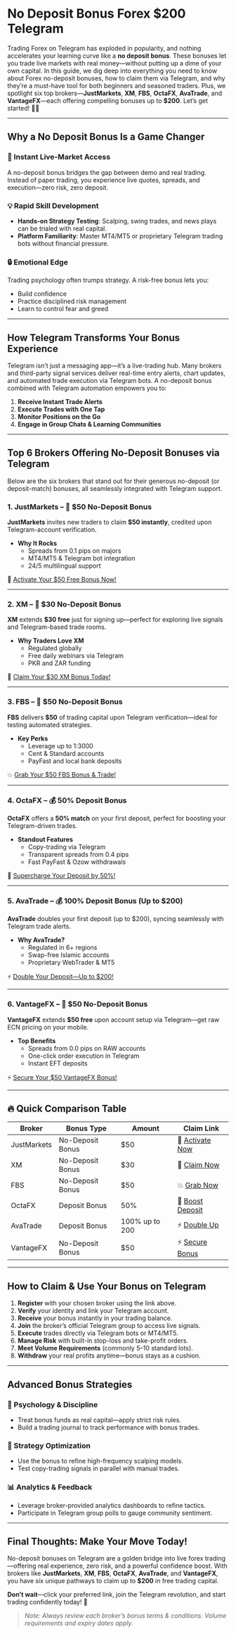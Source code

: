 # No Deposit Bonus Forex $200 Telegram

Trading Forex on Telegram has exploded in popularity, and nothing accelerates your learning curve like a **no deposit bonus**. These bonuses let you trade live markets with real money—without putting up a dime of your own capital. In this guide, we dig deep into everything you need to know about Forex no-deposit bonuses, how to claim them via Telegram, and why they’re a must-have tool for both beginners and seasoned traders. Plus, we spotlight six top brokers—**JustMarkets**, **XM**, **FBS**, **OctaFX**, **AvaTrade**, and **VantageFX**—each offering compelling bonuses up to **$200**. Let’s get started! 🚀🎁

---

## Why a No Deposit Bonus Is a Game Changer

### 🎯 Instant Live-Market Access  
A no-deposit bonus bridges the gap between demo and real trading. Instead of paper trading, you experience live quotes, spreads, and execution—zero risk, zero deposit.

### 💡 Rapid Skill Development  
- **Hands-on Strategy Testing**: Scalping, swing trades, and news plays can be trialed with real capital.  
- **Platform Familiarity**: Master MT4/MT5 or proprietary Telegram trading bots without financial pressure.

### 🔒 Emotional Edge  
Trading psychology often trumps strategy. A risk-free bonus lets you:
- Build confidence  
- Practice disciplined risk management  
- Learn to control fear and greed  

---

## How Telegram Transforms Your Bonus Experience

Telegram isn’t just a messaging app—it’s a live-trading hub. Many brokers and third-party signal services deliver real-time entry alerts, chart updates, and automated trade execution via Telegram bots. A no-deposit bonus combined with Telegram automation empowers you to:

1. **Receive Instant Trade Alerts**  
2. **Execute Trades with One Tap**  
3. **Monitor Positions on the Go**  
4. **Engage in Group Chats & Learning Communities**  

---

## Top 6 Brokers Offering No-Deposit Bonuses via Telegram

Below are the six brokers that stand out for their generous no-deposit (or deposit-match) bonuses, all seamlessly integrated with Telegram support.

### 1. JustMarkets – 🎁 $50 No-Deposit Bonus  
**JustMarkets** invites new traders to claim **$50 instantly**, credited upon Telegram-account verification.

- **Why It Rocks**  
  - Spreads from 0.1 pips on majors  
  - MT4/MT5 & Telegram bot integration  
  - 24/5 multilingual support  

🚀 [Activate Your $50 Free Bonus Now!](https://one.justmarkets.link/a/79iqw0j6nj)

---

### 2. XM – 🎁 $30 No-Deposit Bonus  
**XM** extends **$30 free** just for signing up—perfect for exploring live signals and Telegram-based trade rooms.

- **Why Traders Love XM**  
  - Regulated globally  
  - Free daily webinars via Telegram  
  - PKR and ZAR funding  

🎯 [Claim Your $30 XM Bonus Today!](https://clicks.pipaffiliates.com/c?c=589901&l=en&p=0)

---

### 3. FBS – 🎁 $50 No-Deposit Bonus  
**FBS** delivers **$50** of trading capital upon Telegram verification—ideal for testing automated strategies.

- **Key Perks**  
  - Leverage up to 1:3000  
  - Cent & Standard accounts  
  - PayFast and local bank deposits  

💥 [Grab Your $50 FBS Bonus & Trade!](https://fbs.partners?ibl=587836&ibp=21398815)

---

### 4. OctaFX – 💰 50% Deposit Bonus  
**OctaFX** offers a **50% match** on your first deposit, perfect for boosting your Telegram-driven trades.

- **Standout Features**  
  - Copy-trading via Telegram  
  - Transparent spreads from 0.4 pips  
  - Fast PayFast & Ozow withdrawals  

🚀 [Supercharge Your Deposit by 50%!](https://my.octafx.com/open-account/?refid=ib35647800)

---

### 5. AvaTrade – 💰 100% Deposit Bonus (Up to $200)  
**AvaTrade** doubles your first deposit (up to $200), syncing seamlessly with Telegram trade alerts.

- **Why AvaTrade?**  
  - Regulated in 6+ regions  
  - Swap-free Islamic accounts  
  - Proprietary WebTrader & MT5  

⚡ [Double Your Deposit—Up to $200!](https://www.avatrade.com?versionId=10301&tag=194438)

---

### 6. VantageFX – 🎁 $50 No-Deposit Bonus  
**VantageFX** extends **$50 free** upon account setup via Telegram—get raw ECN pricing on your mobile.

- **Top Benefits**  
  - Spreads from 0.0 pips on RAW accounts  
  - One-click order execution in Telegram  
  - Instant EFT deposits  

⚡ [Secure Your $50 VantageFX Bonus!](https://www.vantagemarkets.com/?affid=NzA0NTc=)

---

## 🔥 Quick Comparison Table

| Broker        | Bonus Type          | Amount        | Claim Link                                                                         |
|---------------|---------------------|---------------|------------------------------------------------------------------------------------|
| JustMarkets   | No-Deposit Bonus    | $50           | 🚀 [Activate Now](https://one.justmarkets.link/a/79iqw0j6nj)                       |
| XM            | No-Deposit Bonus    | $30           | 🎯 [Claim Now](https://clicks.pipaffiliates.com/c?c=589901&l=en&p=0)                |
| FBS           | No-Deposit Bonus    | $50           | 💥 [Grab Now](https://fbs.partners?ibl=587836&ibp=21398815)                        |
| OctaFX        | Deposit Bonus       | 50%           | 🚀 [Boost Deposit](https://my.octafx.com/open-account/?refid=ib35647800)            |
| AvaTrade      | Deposit Bonus       | 100% up to 200| ⚡ [Double Up](https://www.avatrade.com?versionId=10301&tag=194438)                  |
| VantageFX     | No-Deposit Bonus    | $50           | ⚡ [Secure Bonus](https://www.vantagemarkets.com/?affid=NzA0NTc=)                   |

---

## How to Claim & Use Your Bonus on Telegram

1. **Register** with your chosen broker using the link above.  
2. **Verify** your identity and link your Telegram account.  
3. **Receive** your bonus instantly in your trading balance.  
4. **Join** the broker’s official Telegram group to access live signals.  
5. **Execute** trades directly via Telegram bots or MT4/MT5.  
6. **Manage Risk** with built-in stop-loss and take-profit orders.  
7. **Meet Volume Requirements** (commonly 5–10 standard lots).  
8. **Withdraw** your real profits anytime—bonus stays as a cushion.

---

## Advanced Bonus Strategies

### 🧠 Psychology & Discipline  
- Treat bonus funds as real capital—apply strict risk rules.  
- Build a trading journal to track performance with bonus trades.

### 🔄 Strategy Optimization  
- Use the bonus to refine high-frequency scalping models.  
- Test copy-trading signals in parallel with manual trades.

### 📊 Analytics & Feedback  
- Leverage broker-provided analytics dashboards to refine tactics.  
- Participate in Telegram group polls to gauge community sentiment.

---

## Final Thoughts: Make Your Move Today!

No-deposit bonuses on Telegram are a golden bridge into live forex trading—offering real experience, zero risk, and a powerful confidence boost. With brokers like **JustMarkets**, **XM**, **FBS**, **OctaFX**, **AvaTrade**, and **VantageFX**, you have six unique pathways to claim up to **$200** in free trading capital.  

**Don’t wait**—click your preferred link, join the Telegram revolution, and start trading confidently today! 🎉

> *Note: Always review each broker’s bonus terms & conditions. Volume requirements and expiry dates apply.*
